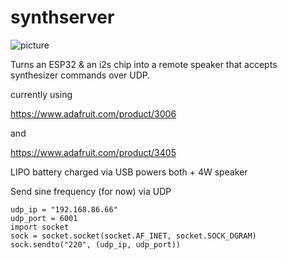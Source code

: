 # synthserver

![picture](https://raw.githubusercontent.com/bwhitman/synthserver/master/pics/IMG_2872.jpeg)

Turns an ESP32 & an i2s chip into a remote speaker that accepts synthesizer commands over UDP.

currently using

https://www.adafruit.com/product/3006

and

https://www.adafruit.com/product/3405

LIPO battery charged via USB powers both + 4W speaker

Send sine frequency (for now) via UDP

```
udp_ip = "192.168.86.66"
udp_port = 6001
import socket
sock = socket.socket(socket.AF_INET, socket.SOCK_DGRAM)
sock.sendto("220", (udp_ip, udp_port))
```


